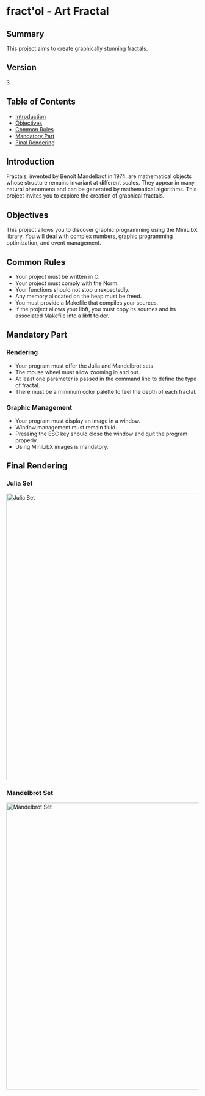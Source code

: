 # fract'ol - Art Fractal

## Summary

This project aims to create graphically stunning fractals.

## Version

3

## Table of Contents

- [Introduction](#introduction)
- [Objectives](#objectives)
- [Common Rules](#common-rules)
- [Mandatory Part](#mandatory-part)
- [Final Rendering](#final-rendering)

## Introduction

Fractals, invented by Benoît Mandelbrot in 1974, are mathematical objects whose structure remains invariant at different scales. They appear in many natural phenomena and can be generated by mathematical algorithms. This project invites you to explore the creation of graphical fractals.

## Objectives

This project allows you to discover graphic programming using the MiniLibX library. You will deal with complex numbers, graphic programming optimization, and event management.

## Common Rules

- Your project must be written in C.
- Your project must comply with the Norm.
- Your functions should not stop unexpectedly.
- Any memory allocated on the heap must be freed.
- You must provide a Makefile that compiles your sources.
- If the project allows your libft, you must copy its sources and its associated Makefile into a libft folder.

## Mandatory Part

### Rendering

- Your program must offer the Julia and Mandelbrot sets.
- The mouse wheel must allow zooming in and out.
- At least one parameter is passed in the command line to define the type of fractal.
- There must be a minimum color palette to feel the depth of each fractal.

### Graphic Management

- Your program must display an image in a window.
- Window management must remain fluid.
- Pressing the ESC key should close the window and quit the program properly.
- Using MiniLibX images is mandatory.

## Final Rendering

### Julia Set
<img src="https://github.com/wayzeek/fract_ol/assets/112975047/6ac9d846-82ec-4a15-a7d3-b37d72e91f2b" width="1500" height="750" alt="Julia Set">

### Mandelbrot Set
<img src="https://github.com/wayzeek/fract_ol/assets/112975047/3e72855e-0ae6-4ef4-a9f7-c48e6fb56a16" width="1500" height="750" alt="Mandelbrot Set">

